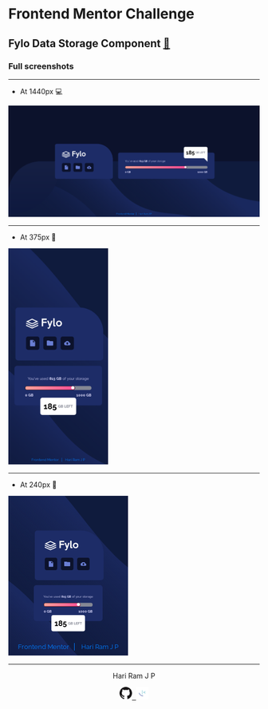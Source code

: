 # Frontend Mentor Challenge

## Fylo Data Storage Component [:link:][link]

### Full screenshots

---

- At 1440px :computer:

![At 1440px][at1440px]

---

- At 375px :iphone:

<img src="./assets/designs/at375px.png" width="200" title="At 375px">

---

- At 240px :iphone:

![At 240px][at240px]

---

<!-- HTML content -->

<!-- <p style="text-align: center;">Hari Ram J P</p>
<p style="text-align: center;"><a href="https://github.com/hariramjp777" title="GitHub"><img src="./assets/images/github-icon.png"style="margin-right: 10px;width: 25px;"></a>
<a href="https://www.frontendmentor.io/profile/hariramjp777" title="Frontend mentor">
<img src="./assets/images/favicon-32x32.png" style="width: 25px;" width="25"></a></p> -->

<p align="center">Hari Ram J P</p>
<p align="center"><a href="https://github.com/hariramjp777" title="GitHub Profile"><img src="./assets/images/github-icon.png" width="25"></a><a href="https://www.frontendmentor.io/profile/hariramjp777" title="Frontend Mentor Profile">&nbsp;&nbsp;<img src="./assets/images/favicon-32x32.png" style="width: 25px;" width="25"></a></p>

[link]: https://hariramjp777.github.io "Live Site"
[at1440px]: ./assets/designs/at1440px.png "At 1440px"
[at375px]: ./assets/designs/at375px.png "At 375px"
[at240px]: ./assets/designs/at240px.png "At 240px"
